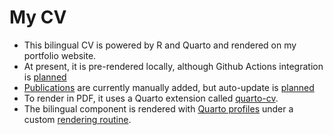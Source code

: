 # My CV
- This bilingual CV is powered by R and Quarto and rendered on my portfolio website.
- At present, it is pre-rendered locally, although Github Actions integration is [planned](https://github.com/bisacciamd/cv/issues/3)
- [Publications](https://cv.bisacciamd.com/publications) are currently manually added, but auto-update is [planned](https://github.com/bisacciamd/cv/issues/7)
- To render in PDF, it uses a Quarto extension called [quarto-cv](https://github.com/mps9506/quarto-cv).
- The bilingual component is rendered with [Quarto profiles](https://quarto.org/docs/projects/profiles.html) under a custom [rendering routine](https://github.com/bisacciamd/cv/blob/main/render_cv.sh).
